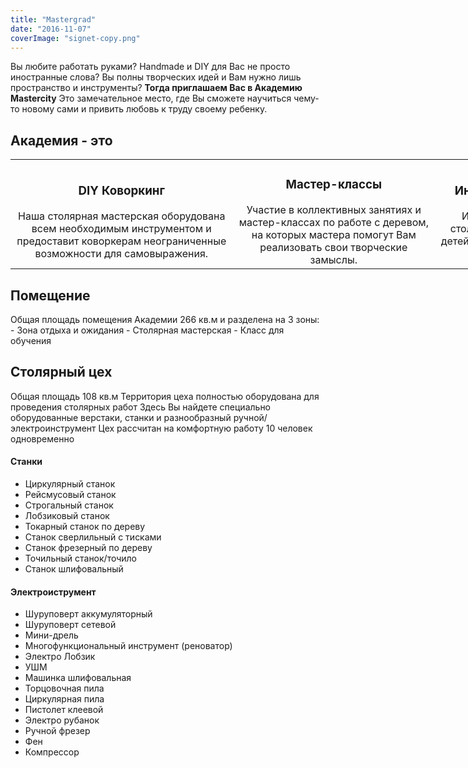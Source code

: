 ```yaml
---
title: "Mastergrad"
date: "2016-11-07"
coverImage: "signet-copy.png"
---
```


Вы любите работать руками? Handmade и DIY для Вас не просто иностранные слова? Вы полны творческих идей и Вам нужно лишь пространство и инструменты? **Тогда приглашаем Вас в Академию Mastercity** Это замечательное место, где Вы сможете научиться чему-то новому сами и привить любовь к труду своему ребенку.

## Академия - это

<table style="width: 989px;"><tbody><tr><td style="text-align: center;"><div class="4u 12u$(medium)"><section class="box"><h3>DIY Коворкинг</h3>Наша столярная мастерская оборудована всем необходимым инструментом и предоставит коворкерам неограниченные возможности для самовыражения.<div></div></section></div></td><td style="text-align: center;"><h3>Мастер-классы</h3>Участие в коллективных занятиях и мастер-классах по работе с деревом, на которых мастера помогут Вам реализовать свои творческие замыслы.</td><td style="text-align: center;"><h3>Индивидуальные занятия</h3>Индивидуальные занятия по столярному делу для взрослых и детей с лучшими мастерами в своей области.</td></tr></tbody></table>

## Помещение

Общая площадь помещения Академии 266 кв.м и разделена на 3 зоны: - Зона отдыха и ожидания - Столярная мастерская - Класс для обучения

## Столярный цех

Общая площадь 108 кв.м Территория цеха полностью оборудована для проведения столярных работ Здесь Вы найдете специально оборудованные верстаки, станки и разнообразный ручной/электроинструмент Цех рассчитан на комфортную работу 10 человек одновременно

#### Станки

- Циркулярный станок
- Рейсмусовый станок
- Строгальный станок
- Лобзиковый станок
- Токарный станок по дереву
- Станок сверлильный с тисками
- Станок фрезерный по дереву
- Точильный станок/точило
- Станок шлифовальный

#### Электроиструмент

- Шуруповерт аккумуляторный
- Шуруповерт сетевой
- Мини-дрель
- Многофункциональный инструмент (реноватор)
- Электро Лобзик
- УШМ
- Машинка шлифовальная
- Торцовочная пила
- Циркулярная пила
- Пистолет клеевой
- Электро рубанок
- Ручной фрезер
- Фен
- Компрессор

